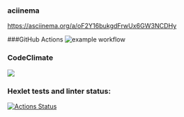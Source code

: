 ### aciinema
https://asciinema.org/a/oF2Y16bukgdFrwUx6GW3NCDHy


###GitHub Actions
![example workflow](https://github.com/kirical/fullstack-javascript-project-lvl1/actions/workflows/linter.yml/badge.svg)


### CodeClimate
<a href="https://codeclimate.com/github/kirical/fullstack-javascript-project-lvl1/maintainability"><img src="https://api.codeclimate.com/v1/badges/1efddb4a1be856390907/maintainability" /></a>

### Hexlet tests and linter status:
[![Actions Status](https://github.com/kirical/fullstack-javascript-project-lvl1/workflows/hexlet-check/badge.svg)](https://github.com/kirical/fullstack-javascript-project-lvl1/actions)
